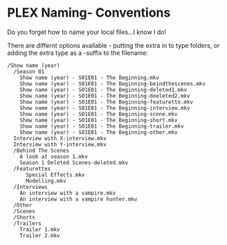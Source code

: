 # PLEX Naming- Conventions
Do you forget how to name your local files...I know I do!

There are differnt options available - putting the extra in to type folders, or adding the extra type as a -suffix to the filename:
```
/Show name (year)
  /Season 01
    Show name (year) - S01E01 - The Beginning.mkv
    Show name (year) - S01E01 - The Beginning-beindthescenes.mkv
    Show name (year) - S01E01 - The Beginning-deleted1.mkv
    Show name (year) - S01E01 - The Beginning-deeleted2.mkv
    Show name (year) - S01E01 - The Beginning-featurette.mkv
    Show name (year) - S01E01 - The Beginning-interview.mkv
    Show name (year) - S01E01 - The Beginning-scene.mkv
    Show name (year) - S01E01 - The Beginning-short.mkv
    Show name (year) - S01E01 - The Beginning-trailer.mkv
    Show name (year) - S01E01 - The Beginning-other.mkv
  Interview with X-interview.mkv
  Interview with Y-interview.mkv
  /Behind The Scenes
    A look at season 1.mkv
    Season 1 Deleted Scenes-deleted.mkv
  /Featurettes
      Special Effects.mkv
      Modelling.mkv
  /Interviews
    An interview with a vampire.mkv
    An interview with a vampire hunter.mkv
  /Other  
  /Scenes
  /Shorts
  /Trailers
    Trailer 1.mkv
    Trailer 2.mkv
  ```
  
